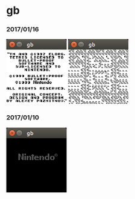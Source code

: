 # gb

### 2017/01/16

![Tetris license information](licenseinformation.png) ![Pacman or something like that](pacman.png)

### 2017/01/10

![Scrolling Nintendo Logo!!!](scrollinglogo.png)

